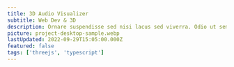 ```yaml
---
title: 3D Audio Visualizer
subtitle: Web Dev & 3D
description: Ornare suspendisse sed nisi lacus sed viverra. Odio ut sem nulla pharetra diam. Sed velit dignissim sodales ut eu sem integer vitae. Risus viverra adipiscing at in tellus integer feugiat scelerisque varius. Sapien nec sagittis aliquam malesuada bibendum arcu vitae.
picture: project-desktop-sample.webp
lastUpdated: 2022-09-29T15:05:00.000Z
featured: false
tags: ['threejs', 'typescript']
---
```


